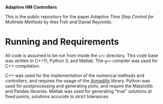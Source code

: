 **Adaptive HM Controllers**

This is the public repository for the paper _Adaptive Time Step Control for Multirate Methods_ by Alex Fish and Daniel Reynolds.

# Running and Requirements

All code is assumed to be run from inside the `src` directory.
This code base was written in C++11, Python 3, and Matlab.
The `g++` compiler was used for C++ compilation.

C++ was used for the implementation of the numerical methods and controllers, and requires the usage of the [Armadillo](http://arma.sourceforge.net/) library.
Python was used for postprocessing and generating plots, and require the Matplotlib and Pandas libraries.
Matlab was used for generating "true" solutions at fixed points, solutions accurate to strict tolerances.

